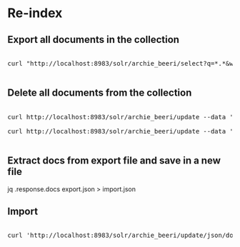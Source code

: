 # Re-index

## Export all documents in the collection

<pre>

curl "http://localhost:8983/solr/archie_beeri/select?q=*.*&wt=json&rows=5&fl=id,dcTitle,dcDate,dcCreator,dcDescription,dcSubject,dcFormat,dcType,dcIsPartOf,dcAccessRights,importTime,fileDigest,storageLocation,sortCode,content" > export.json

</pre>

## Delete all documents from the collection

<pre>

curl http://localhost:8983/solr/archie_beeri/update --data '<delete><query>*:*</query></delete>' -H 'Content-type:text/xml; charset=utf-8'

curl http://localhost:8983/solr/archie_beeri/update --data '<commit/>' -H 'Content-type:text/xml; charset=utf-8'

</pre>

## Extract docs from export file and save in a new file

jq .response.docs export.json > import.json

## Import

<pre>

curl 'http://localhost:8983/solr/archie_beeri/update/json/docs' -H 'Content-type:application/json' -d @import.json

</pre>